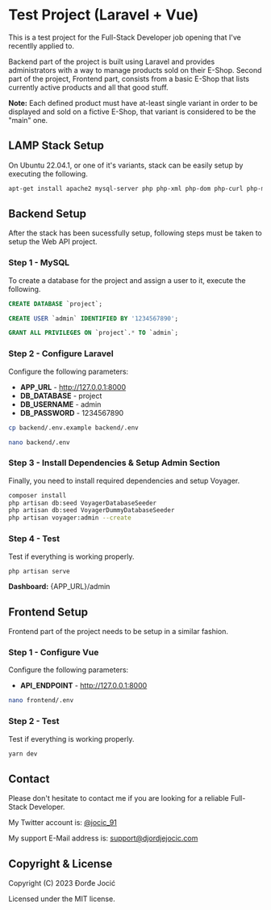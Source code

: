 # Test Project (Laravel + Vue)

This is a test project for the Full-Stack Developer job opening that I've recentlly applied to.

Backend part of the project is built using Laravel and provides administrators with a way to manage products sold on their E-Shop. Second part of the project, Frontend part, consists from a basic E-Shop that lists currently active products and all that good stuff.

**Note:** Each defined product must have at-least single variant in order to be displayed and sold on a fictive E-Shop, that variant is considered to be the "main" one.

## LAMP Stack Setup

On Ubuntu 22.04.1, or one of it's variants, stack can be easily setup by executing the following. 

```bash
apt-get install apache2 mysql-server php php-xml php-dom php-curl php-mysql php-gd -y
```

## Backend Setup

After the stack has been sucessfully setup, following steps must be taken to setup the Web API project.

### Step 1 - MySQL

To create a database for the project and assign a user to it, execute the following.

```sql
CREATE DATABASE `project`;

CREATE USER `admin` IDENTIFIED BY '1234567890';

GRANT ALL PRIVILEGES ON `project`.* TO `admin`;
```

### Step 2 - Configure Laravel

Configure the following parameters:
*  **APP_URL** - http://127.0.0.1:8000
*  **DB_DATABASE** - project
*  **DB_USERNAME** - admin
*  **DB_PASSWORD** - 1234567890

```bash
cp backend/.env.example backend/.env

nano backend/.env
```

### Step 3 - Install Dependencies & Setup Admin Section

Finally, you need to install required dependencies and setup Voyager.

```bash
composer install
php artisan db:seed VoyagerDatabaseSeeder
php artisan db:seed VoyagerDummyDatabaseSeeder
php artisan voyager:admin --create
```

### Step 4 - Test

Test if everything is working properly.

```bash
php artisan serve
```

**Dashboard:** {APP_URL}/admin

## Frontend Setup

Frontend part of the project needs to be setup in a similar fashion.

### Step 1 - Configure Vue

Configure the following parameters:
*  **API_ENDPOINT** - http://127.0.0.1:8000

```bash
nano frontend/.env
```

### Step 2 - Test

Test if everything is working properly.

```bash
yarn dev
```

## Contact

Please don't hesitate to contact me if you are looking for a reliable Full-Stack Developer.

My Twitter account is: [@jocic_91](https://www.twitter.com/jocic_91)

My support E-Mail address is: [support@djordjejocic.com](mailto:support@djordjejocic.com)

## Copyright & License

Copyright (C) 2023 Đorđe Jocić

Licensed under the MIT license.
